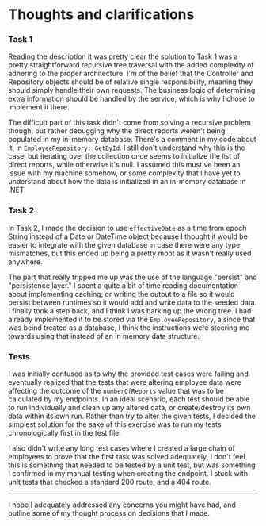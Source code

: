 # Thoughts and clarifications

### Task 1

Reading the description it was pretty clear the solution to Task 1 was a pretty straightforward recursive tree traversal with the added complexity of adhering to the proper architecture. I'm of the belief that the Controller and Repository objects should be of relative single responsibility, meaning they should simply handle their own requests. The business logic of determining extra information should be handled by the service, which is why I chose to implement it there.

The difficult part of this task didn't come from solving a recursive problem though, but rather debugging why the direct reports weren't being populated in my in-memory database. There's a comment in my code about it, in `EmployeeRepository::GetById`. I still don't understand why this is the case, but iterating over the collection once seems to initialize the list of direct reports, while otherwise it's null. I assumed this must've been an issue with my machine somehow, or some complexity that I have yet to understand about how the data is initialized in an in-memory database in .NET

### Task 2

In Task 2, I made the decision to use `effectiveDate` as a time from epoch String instead of a Date or DateTime object because I thought it would be easier to integrate with the given database in case there were any type mismatches, but this ended up being a pretty moot as it wasn't really used anywhere.

The part that really tripped me up was the use of the language "persist" and "persistence layer." I spent a quite a bit of time reading documentation about implementing caching, or writing the output to a file so it would persist between runtimes so it would add and write data to the seeded data. I finally took a step back, and I think I was barking up the wrong tree. I had already implemented it to be stored via the `EmployeeRepository`, a since that was beind treated as a database, I think the instructions were steering me towards using that instead of an in memory data structure.


### Tests

I was initially confused as to why the provided test cases were failing and eventually realized that the tests that were altering employee data were affecting the outcome of the `numberOfReports` value that was to be calculated by my endpoints. In an ideal scenario, each test should be able to run individually and clean up any altered data, or create/destroy its own data within its own run. Rather than try to alter the given tests, I decided the simplest solution for the sake of this exercise was to run my tests chronologically first in the test file. 

I also didn't write any long test cases where I created a large chain of employees to prove that the first task was solved adequately. I don't feel this is something that needed to be tested by a unit test, but was something I confirmed in my manual testing when creating the endpoint. I stuck with unit tests that checked a standard 200 route, and a 404 route.

-----------------

I hope I adequately addressed any concerns you might have had, and outline some of my thought process on decisions that I made.
